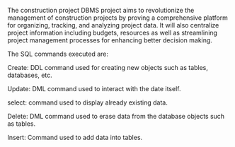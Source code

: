The construction project DBMS project aims to revolutionize the management of construction projects by proving a comprehensive platform for organizing, tracking, and analyzing project data. It will also centralize project information including budgets, resources as well as streamlining project management processes for enhancing better decision making.

The SQL commands executed are:

Create: DDL command used for creating new objects such as tables, databases, etc.

Update: DML command used to interact with the date itself.

select: command used to display already existing data. 

Delete: DML command used to erase data from the database objects such as tables.

Insert: Command used to add data into tables.

